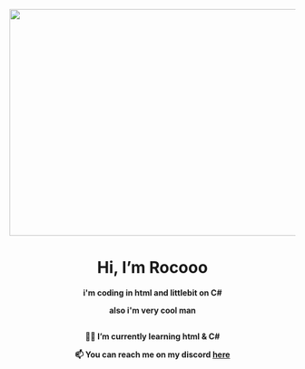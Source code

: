 <p align="center">
  <img src="https://i.imgur.com/upzyvuQ.png" width="800" height="400"/>
</p>
<h1  align="center">Hi, I’m Rocooo</h1>

<p align="center"><b>i'm coding in html and littlebit on C#</b></p>
<p align="center"><b>also i'm very cool man</b></p>

## 

<p align="center"><b>👨‍💻 I’m currently learning html & C#</b></p>

<p align="center"><b>📫 You can reach me on my discord <a href="https://discordapp.com/users/739418931051102239">here</a></b></p>
